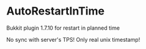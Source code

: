 # AutoRestartInTime
Bukkit plugin 1.7.10 for restart in planned time

No sync with server's TPS! Only real unix timestamp!

